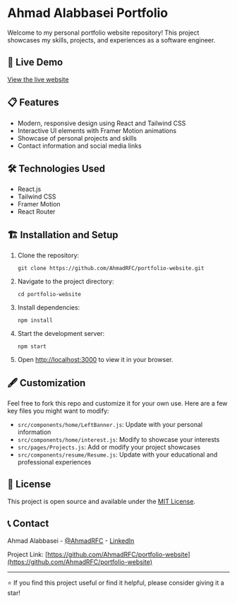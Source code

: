 # Ahmad Alabbasei Portfolio

Welcome to my personal portfolio website repository! This project showcases my skills, projects, and experiences as a software engineer.

## 🚀 Live Demo

<a href="https://www.alabbasei.com" target="_blank">View the live website</a>

## 📋 Features

- Modern, responsive design using React and Tailwind CSS
- Interactive UI elements with Framer Motion animations
- Showcase of personal projects and skills
- Contact information and social media links

## 🛠️ Technologies Used

- React.js
- Tailwind CSS
- Framer Motion
- React Router

## 🏗️ Installation and Setup

1. Clone the repository:
   ```
   git clone https://github.com/AhmadRFC/portfolio-website.git
   ```

2. Navigate to the project directory:
   ```
   cd portfolio-website
   ```

3. Install dependencies:
   ```
   npm install
   ```

4. Start the development server:
   ```
   npm start
   ```

5. Open [http://localhost:3000](http://localhost:3000) to view it in your browser.

## 🖋️ Customization

Feel free to fork this repo and customize it for your own use. Here are a few key files you might want to modify:

- `src/components/home/LeftBanner.js`: Update with your personal information
- `src/components/home/interest.js`: Modify to showcase your interests
- `src/pages/Projects.js`: Add or modify your project showcases
- `src/components/resume/Resume.js`: Update with your educational and professional experiences

## 📄 License

This project is open source and available under the [MIT License](LICENSE).

## 📞 Contact

Ahmad Alabbasei - [@AhmadRFC](https://twitter.com/AhmadRFC) - [LinkedIn](https://www.linkedin.com/in/alabbasei/)

Project Link: [https://github.com/AhmadRFC/portfolio-website](https://github.com/AhmadRFC/portfolio-website)

---

⭐️ If you find this project useful or find it helpful, please consider giving it a star!
